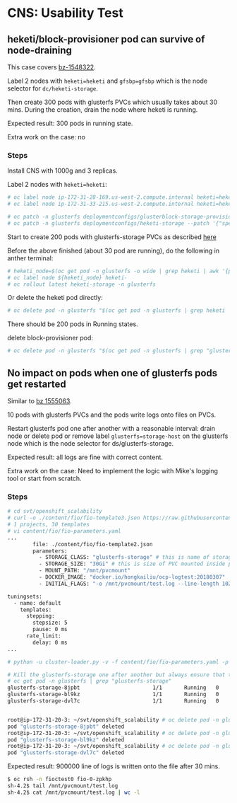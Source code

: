 # CNS: Usability Test

## heketi/block-provisioner pod can survive of node-draining

This case covers [bz-1548322](https://bugzilla.redhat.com/show_bug.cgi?id=1548322).

Label 2 nodes with `heketi=heketi` and `gfsbp=gfsbp` which is the node selector for
`dc/heketi-storage`.

Then create 300 pods with glusterfs PVCs which usually takes about 30 mins.
During the creation, drain the node where heketi is running.

Expected result: 300 pods in running state.

Extra work on the case: no

### Steps

Install CNS with 1000g and 3 replicas.

Label 2 nodes with `heketi=heketi`:

```sh
# oc label node ip-172-31-28-169.us-west-2.compute.internal heketi=heketi gfsbp=gfsbp
# oc label node ip-172-31-33-215.us-west-2.compute.internal heketi=heketi gfsbp=gfsbp

# oc patch -n glusterfs deploymentconfigs/glusterblock-storage-provisioner-dc --patch '{"spec": {"template": {"spec": {"nodeSelector": {"gfsbp": "gfsbp"}}}}}'
# oc patch -n glusterfs deploymentconfigs/heketi-storage --patch '{"spec": {"template": {"spec": {"nodeSelector": {"heketi": "heketi"}}}}}'
```

Start to create 200 pods with glusterfs-storage PVCs as described [here](glusterFS_stress.md#run-test)

Before the above finished (about 30 pod are running), do the following in anther terminal:

```sh
# heketi_node=$(oc get pod -n glusterfs -o wide | grep heketi | awk '{print $7}')
# oc label node ${heketi_node} heketi-
# oc rollout latest heketi-storage -n glusterfs
```

Or delete the heketi pod directly:

```sh
# oc delete pod -n glusterfs "$(oc get pod -n glusterfs | grep heketi | awk '{print $1}')"
```

There should be 200 pods in Running states.

delete block-provisioner pod:

```sh
# oc delete pod -n glusterfs "$(oc get pod -n glusterfs | grep "glusterblock-storage-provisioner" | awk '{print $1}')"
```


## No impact on pods when one of glusterfs pods get restarted

Similar to [bz 1555063](https://bugzilla.redhat.com/show_bug.cgi?id=1555063).

10 pods with glusterfs PVCs and the pods write logs onto files on PVCs.

Restart glusterfs pod one after another with a reasonable interval: drain
node or delete pod or remove label `glusterfs=storage-host` on the
glusterfs node which is the node selector for ds/glusterfs-storage.

Expected result: all logs are fine with correct content.

Extra work on the case: Need to implement the logic with Mike's logging
tool or start from scratch.

### Steps

```sh
# cd svt/openshift_scalability
# curl -o ./content/fio/fio-template3.json https://raw.githubusercontent.com/hongkailiu/svt-case-doc/master/files/fio-template3.json
# 1 projects, 30 templates
# vi content/fio/fio-parameters.yaml
...
        file: ./content/fio/fio-template2.json
        parameters:
          - STORAGE_CLASS: "glusterfs-storage" # this is name of storage class to use
          - STORAGE_SIZE: "30Gi" # this is size of PVC mounted inside pod
          - MOUNT_PATH: "/mnt/pvcmount"
          - DOCKER_IMAGE: "docker.io/hongkailiu/ocp-logtest:20180307"
          - INITIAL_FLAGS: "-o /mnt/pvcmount/test.log --line-length 1024 --word-length 7 --rate 30000 --time 0 --fixed-line --num-lines 900000\n"

tuningsets:
  - name: default
    templates:
      stepping:
        stepsize: 5
        pause: 0 ms
      rate_limit:
        delay: 0 ms
...

# python -u cluster-loader.py -v -f content/fio/fio-parameters.yaml -p 1

# Kill the glusterfs-storage one after another but always ensure that the previous kill one is recreated and ready
# oc get pod -n glusterfs | grep "glusterfs-storage"
glusterfs-storage-8jpbt                       1/1       Running   0          2h
glusterfs-storage-bl9kz                       1/1       Running   0          2h
glusterfs-storage-dvl7c                       1/1       Running   0          2h


root@ip-172-31-20-3: ~/svt/openshift_scalability # oc delete pod -n glusterfs glusterfs-storage-8jpbt
pod "glusterfs-storage-8jpbt" deleted
root@ip-172-31-20-3: ~/svt/openshift_scalability # oc delete pod -n glusterfs glusterfs-storage-bl9kz
pod "glusterfs-storage-bl9kz" deleted
root@ip-172-31-20-3: ~/svt/openshift_scalability # oc delete pod -n glusterfs glusterfs-storage-dvl7c
pod "glusterfs-storage-dvl7c" deleted

```

Expected result: 900000 line of logs is written onto the file after 30 mins.

```sh
$ oc rsh -n fioctest0 fio-0-zpkhp
sh-4.2$ tail /mnt/pvcmount/test.log 
sh-4.2$ cat /mnt/pvcmount/test.log | wc -l 
```
